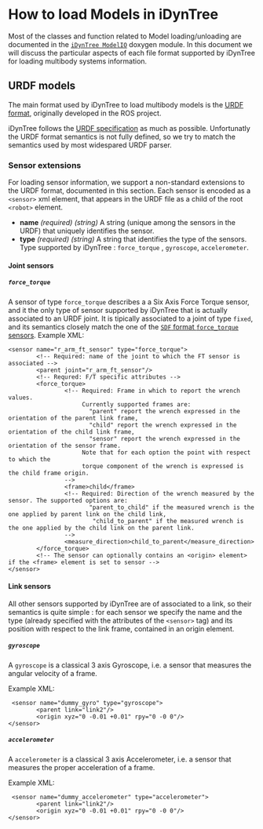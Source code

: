 # How to load Models in iDynTree

Most of the classes and function related to Model loading/unloading are documented in the [`iDynTree ModelIO`](http://wiki.icub.org/codyco/dox/html/idyntree/html/group__iDynTreeModelIO.html) doxygen module. 
In this document we will discuss the particular aspects of each file format supported by iDynTree for loading multibody systems information.

## URDF models 
The main format used by iDynTree to load multibody models is the [URDF format](http://wiki.ros.org/urdf), originally developed in the ROS project.

iDynTree follows the [URDF specification](http://wiki.ros.org/urdf/XML/model) as much as possible. 
Unfortunatly the URDF format semantics is not fully defined, so we try to match the semantics used by most widespared URDF parser. 

### Sensor extensions 
For loading sensor information, we support a non-standard extensions to the URDF format, documented in this section. Each sensor is encoded as a `<sensor>` xml element, that appears in the URDF file as a child of the root `<robot>` element. 

* **name** *(required)* *(string)* A string (unique among the sensors in the URDF) that uniquely identifies the sensor. 
* **type** *(required)* *(string)* A string that identifies the type of the sensors. Type supported by iDynTree : `force_torque` , `gyroscope`, `accelerometer`. 

#### Joint sensors 

##### `force_torque` 
A sensor of type `force_torque` describes a a Six Axis Force Torque sensor, and it the only type of 
sensor supported by iDynTree that is actually associated to an URDF joint. It is tipically associated
to a joint of type `fixed`, and its semantics closely match the one of the [`SDF` format `force_torque` sensors](http://sdformat.org/spec?ver=1.6&elem=sensor#force_torque_frame).
Example XML: 
~~~
<sensor name="r_arm_ft_sensor" type="force_torque">
        <!-- Required: name of the joint to which the FT sensor is associated -->
        <parent joint="r_arm_ft_sensor"/>
        <!-- Requred: F/T specific attributes -->
        <force_torque>
                <!-- Required: Frame in which to report the wrench values. 
                     Currently supported frames are:
                       "parent" report the wrench expressed in the orientation of the parent link frame,
                       "child" report the wrench expressed in the orientation of the child link frame,
                       "sensor" report the wrench expressed in the orientation of the sensor frame.
                     Note that for each option the point with respect to which the 
                     torque component of the wrench is expressed is the child frame origin.
                -->
                <frame>child</frame>
                <!-- Required: Direction of the wrench measured by the sensor. The supported options are:
                       "parent_to_child" if the measured wrench is the one applied by parent link on the child link,
                        "child_to_parent" if the measured wrench is the one applied by the child link on the parent link.
                -->
                <measure_direction>child_to_parent</measure_direction>
        </force_torque>
        <!-- The sensor can optionally contains an <origin> element> if the <frame> element is set to sensor -->
</sensor>
~~~ 

#### Link sensors 
All other sensors supported by iDynTree are of associated to a link, so their semantics is quite simple : 
for each sensor we specify the name and the type (already specified with the attributes of the `<sensor>` tag) and
its position with respect to the link frame, contained in an origin element. 

##### `gyroscope` 
A `gyroscope` is a classical 3 axis Gyroscope, i.e. a sensor that measures the angular velocity of a frame. 

Example XML: 
~~~
 <sensor name="dummy_gyro" type="gyroscope">
        <parent link="link2"/>
        <origin xyz="0 -0.01 +0.01" rpy="0 -0 0"/>
</sensor>
~~~

##### `accelerometer` 
A `accelerometer` is a classical 3 axis Accelerometer, i.e. a sensor that measures the proper acceleration of a frame. 

Example XML: 
~~~
 <sensor name="dummy_accelerometer" type="accelerometer">
        <parent link="link2"/>
        <origin xyz="0 -0.01 +0.01" rpy="0 -0 0"/>
</sensor>
~~~






